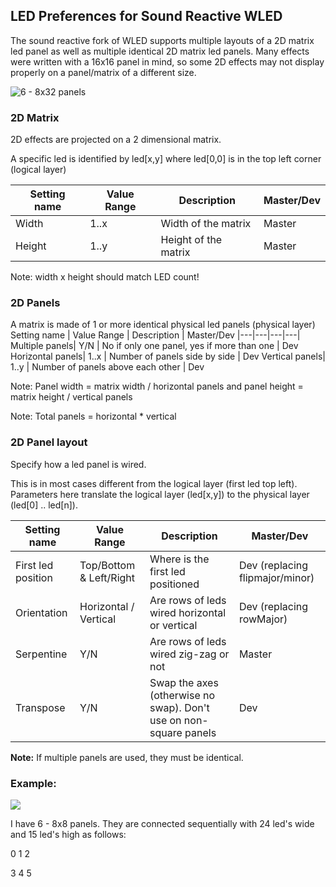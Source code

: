
## LED Preferences for Sound Reactive WLED

The sound reactive fork of WLED supports multiple layouts of a 2D matrix led panel as well as multiple identical 2D matrix led panels. Many effects were written with a 16x16 panel in mind, so some 2D effects may not display properly on a panel/matrix of a different size.

![6 - 8x32 panels](https://github.com/atuline/WLED/blob/assets/media/panels1.jpg?raw=true)

### 2D Matrix
2D effects are projected on a 2 dimensional matrix. 

A specific led is identified by led[x,y] where led[0,0] is in the top left corner (logical layer)

Setting name | Value Range | Description | Master/Dev
|---|---|---|---|
Width| 1..x | Width of the matrix | Master
Height| 1..y | Height of the matrix | Master

Note: width x height should match LED count! 

### 2D Panels
A matrix is made of 1 or more identical physical led panels (physical layer)
Setting name | Value Range | Description | Master/Dev
|---|---|---|---|
Multiple panels| Y/N | No if only one panel, yes if more than one | Dev
Horizontal panels| 1..x | Number of panels side by side | Dev 
Vertical panels| 1..y | Number of panels above each other | Dev

Note: Panel width = matrix width / horizontal panels and panel height = matrix height / vertical panels

Note: Total panels = horizontal * vertical

### 2D Panel layout
Specify how a led panel is wired.

This is in most cases different from the logical layer (first led top left). Parameters here translate the logical layer (led[x,y]) to the physical layer (led[0] .. led[n]). 

Setting name | Value Range | Description | Master/Dev
|---|---|---|---|
First led position| Top/Bottom & Left/Right | Where is the first led positioned | Dev (replacing flipmajor/minor)
Orientation| Horizontal / Vertical | Are rows of leds wired horizontal or vertical | Dev (replacing rowMajor)
Serpentine| Y/N | Are rows of leds wired zig-zag or not | Master
Transpose| Y/N | Swap the axes (otherwise no swap). Don't use on non-square panels | Dev

**Note:** If multiple panels are used, they must be identical.

### Example: 

![](https://raw.githubusercontent.com/atuline/WLED/assets/media/2x3matrix.jpg)

I have 6 - 8x8 panels. They are connected sequentially with 24 led's wide and 15 led's high as follows:

0 1 2

3 4 5


